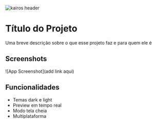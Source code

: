 
![kairos header](https://github.com/user-attachments/assets/c0122ddc-01e0-49b1-b482-8e34070af368)


# Título do Projeto

Uma breve descrição sobre o que esse projeto faz e para quem ele é


## Screenshots

![App Screenshot](add link aqui)


## Funcionalidades

- Temas dark e light
- Preview em tempo real
- Modo tela cheia
- Multiplataforma

